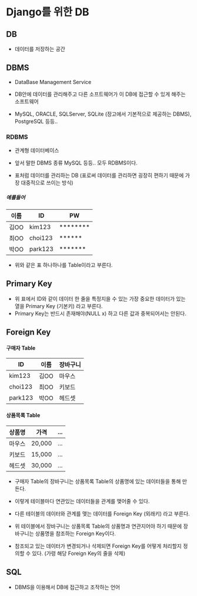 # Django를 위한 DB

## DB
* 데이터를 저장하는 공간

## DBMS
* DataBase Management Service

* DB안에 데이터를 관리해주고 다른 소프트웨어가 이 DB에 접근할 수 있게 해주는 소프트웨어

* MySQL, ORACLE, SQLServer, SQLite (장고에서 기본적으로 제공하는 DBMS), PostgreSQL 등등..

### RDBMS
* 관계형 데이터베이스

* 앞서 말한 DBMS 종류 MySQL 등등.. 모두 RDBMS이다.

* 표처럼 데이터를 관리하는 DB (표로써 데이터를 관리하면 굉장히 편하기 때문에 가장 대중적으로 쓰이는 방식)
##### 예를들어

|이름|ID|PW|
|------|---|---|
|김OO|kim123|********|
|최OO|choi123|******|
|박OO|park123|*******|

* 위와 같은 표 하나하나를 Table이라고 부른다.

## Primary Key
* 위 표에서 ID와 같이 데이터 한 줄을 특정지을 수 있는 가장 중요한 데이터가 있는 열을 Primary Key (기본키) 라고 부른다.
* Primary Key는 반드시 존재해야(NULL x) 하고 다른 값과 중복되어서는 안된다.

## Foreign Key
#### 구매자 Table

|ID|이름|장바구니|
|------|---|---|
|kim123|김OO|마우스|
|choi123|최OO|키보드|
|park123|박OO|헤드셋|

#### 상품목록 Table

|상품명|가격|...|
|------|---|---|
|마우스|20,000|...|
|키보드|15,000|...|
|헤드셋|30,000|...|

* 구매자 Table의 장바구니는 상품목록 Table의 상품명에 있는 데이터들을 통해 만든다.

* 이렇게 테이블마다 연관있는 데이터들을 관계를 맺어줄 수 있다.

* 다른 테이블의 데이터와 관계를 맺는 데이터를 Foreign Key (외래키) 라고 부른다.

* 위 테이블에서 장바구니는 상품목록 Table의 상품명과 연관지어야 하기 때문에 장바구니는 상품명을 참조하는 Foreign Key이다.

* 참조되고 있는 데이터가 변경되거나 삭제되면 Foreign Key를 어떻게 처리할지 정의할 수 있다. (가령 해당 Foreign Key의 줄을 삭제)

## SQL
* DBMS을 이용해서 DB에 접근하고 조작하는 언어

